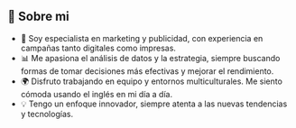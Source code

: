 ## 💫 Sobre mi
- 🌟 Soy especialista en marketing y publicidad, con experiencia en campañas tanto digitales como impresas.
- 📊 Me apasiona el análisis de datos y la estrategia, siempre buscando formas de tomar decisiones más efectivas y mejorar el rendimiento.
- 🌍 Disfruto trabajando en equipo y entornos multiculturales. Me siento cómoda usando el inglés en mi día a día.
- 💡 Tengo un enfoque innovador, siempre atenta a las nuevas tendencias y tecnologías.

<!--
**Ines-Benito-Diaz/Ines-Benito-Diaz** is a ✨ _special_ ✨ repository because its `README.md` (this file) appears on your GitHub profile.

Here are some ideas to get you started:

- 🔭 I’m currently working on ...
- 🌱 I’m currently learning ...
- 👯 I’m looking to collaborate on ...
- 🤔 I’m looking for help with ...
- 💬 Ask me about ...
- 📫 How to reach me: ...
- 😄 Pronouns: ...
- ⚡ Fun fact: ...
-->
